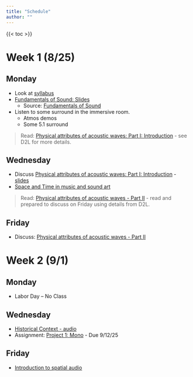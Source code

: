 ```yaml
---
title: "Schedule"
author: ""
---
```


{{< toc >}}


# Week 1 (8/25)

## Monday

- Look at [syllabus](../syllabus)
- [Fundamentals of Sound: Slides](../lectures/week-1/foundations-of-sound/)
  - Source: [Fundamentals of Sound](http://www.acousticslab.org/RECA220/PMFiles/Module01.htm#1a)
- Listen to some surround in the immersive room.
  - Atmos demos
  - Some 5.1 surround

> Read: [Physical attributes of acoustic waves: Part I: Introduction](http://www.acousticslab.org/RECA220/PMFiles/Module02a.htm#1) - see D2L for more details. 


## Wednesday

- Discuss [Physical attributes of acoustic waves: Part I: Introduction](http://www.acousticslab.org/RECA220/PMFiles/Module02a.htm#1) - [slides](../lectures/week-1/physical-attributes-1/)
- [Space and Time in music and sound art](../lectures/week-1/space-and-time/)

> Read: [Physical attributes of acoustic waves - Part II](http://www.acousticslab.org/RECA220/PMFiles/Module02a.htm#2a) - read and prepared to discuss on Friday using details from D2L.


## Friday

- Discuss: [Physical attributes of acoustic waves - Part II](http://www.acousticslab.org/RECA220/PMFiles/Module02a.htm#2a)


# Week 2 (9/1)


## Monday

- Labor Day – No Class


## Wednesday

- [Historical Context - audio](../lectures/week-1/historical-context/)
- Assignment: [Project 1: Mono](../projects/mono) - Due 9/12/25


## Friday

- [Introduction to spatial audio](../lectures/week-2/intro-spatial-audio/)

<!-- 

# Week 3 (9/8)


## Monday

- [Distance Perception](../lectures/week-3/distance-perception/)


## Wednesday

- Follow along with headphones
  - [Spatial audio psychoacoustics](../lectures/week-3/spatial-audio-psychoacoustics/)


## Friday

- Listen to mono projects in class and talk about process 
- [Stereo reproduction](../lectures/week-3/stereo/)
- Experiment with different stereo micing techniques in the studio


# Week 4 (9/15)


## Monday

- [Recording Stereo](../lectures/week-3/recording-stereo/)

## Wednesday

- [Binaural Audio and Recording](../lectures/week-4/binaural-recording/)

## Friday

- Binaural recording with the Zoom H3-VR and my sound professionals earbuds
- Combine binaural recordings with mono and stereo recordings that are rendered with Anaglyph
- [Anaglyph](http://anaglyph.dalembert.upmc.fr/)
  - Test out hwo to use it in class; add sound effects or dialogue and experiment with automation. 
  - Test out a few of these - [Files - Sofaconventions](https://www.sofaconventions.org/mediawiki/index.php/Files)
  - Add them to the package contents to get them to show up in the VST
- Anaglyph projects making of - [Anaglyph](http://anaglyph.dalembert.upmc.fr/page-gallery.html)

> Assignment: [Stereo/binaural](../projects/stereo) - Due 10/10/24

# Week 5 (9/22)

## Monday

- Meet in the immersive room
- Listen to ambisonics recordings in the immersive studio
  - [Ambisonia](https://www.ambisonia.com/) - compositions and longer field recordings
  - [Rode ambisonic recordings](https://library.soundfield.com/) - good for sound effects
- [How do ambisonics work?](../lectures/week-5/ambisonics-theory/) Theory..

## Wednesday

- Demo of Ambisonic Toolkit setup in Reaper

## Friday

- Answer questions about the binaural project. 

# Week 6 (9/29)

## Monday

- Do an Ambisonics music mix of a project from [The 'Mixing Secrets' Free Multitrack Download Library](https://cambridge-mt.com/ms/mtk/)
- Any questions about setup of the ambisonic project
- Do some ambisonic recording with the Zoom H3-VR in the studio and try to mix it in Reaper with the Ambisonic Toolkit.

> Assignment: [Ambisonics](../projects/ambisonics/) - Due 10/17/25


## Wednesday

- Listen to binaural projects
- Two options:
  - (1): Continue with ambisonic mix from last class or get practice setting up another mix.
  - (2): Start a new project with ambisonic recordings from the zoom H3-VR. Combine with other recordings we find online and render in ambisonics.

## Friday

- Move to **5.1 mixing** and some history of cinema sound.
- [Cinema's Hidden Multi-channel history and the origins of digital surround](../lectures/week-6/cinema-sound-history/)

# Week 7 (10/6)

## Monday

- [The Sound of 5.1: Aural Aesthetics - dynamic range](../lectures/week-6/the-sound-of-5.1/)

## Wednesday

- [The Sound of 5.1: Aural Aesthetics - discrete channels and complexity](../lectures/week-6/the-sound-of-5.1-complexity/)

## Friday


- Two great videos on Reaper and surround:
  - [An Introduction to Spatial Audio with Matt Glenn (Part 1)](https://www.youtube.com/watch?v=KBLvTttsTaw)
  - [ How to use ReaSurroundPan for Spatial Audio in REAPER (Part 2)](https://www.youtube.com/watch?v=vg28Dok2vqQ)
- Show [ReaSurroundPan](https://dlz.reaper.fm/userguide/ReaperUserGuide723d.pdf#page=186.08)
- [ReaSurroundPan](../lectures/week-7/reasurround/)

# Week 8 (Oct 13)


## Monday

- Native American Day – No Class

## Wednesday

- Ambisonics check in day
  - Each student will present their project and discuss their process for about 10 minutes.
  - Students then give feedback and constructive comments for 3 - 4 minutes.
  - Feedback areas: 
    - How well is the spatialization working?
    - If you did an original work, how did you use the stereo or ambisonic recordings?
    - How well is the automation working? Does it add to the piece?
  - Wrap up with general collaborative problem-solving related to ATK and Reaper.

## Friday 

- Listen to Ambisonics mixes in class and talk about your process. 

# Week 9 (Oct 20)

## Monday

- Let's do a group mix in 7.1 using ReaSurroundPan to learn how it works. 
  - This is an option: [Aiguille Rouge](https://cambridge-mt.com/ms/mtk/#BabeGrand)
  - Or we can pick a different song. 

## Wednesday

**Technical introduction to Dolby Atmos**

- Watch the Atmos demo - how different does it sound from the 5.1/7.1 we have been using?
- [What is Dolby Atmos](../lectures/week-8/what-is-dolby-atmos/)


## Friday


- [Atmos with Logic X](../lectures/week-9/atmos-logic/)
- Start Mixing Aiguille Rouge 

> Homework: Finish this mix on your own and submit to D2L. Review this video ([Getting Started with Dolby Atmos in Logic Pro - YouTube](https://www.youtube.com/watch?v=SU459dSa_a8)) for advice on how to use the Atmos functionality of Logic X. 


# Week 10 (Oct 27)

## Monday

- Show Lambs Movie project
  - [Download](https://dakotastateuniversity-my.sharepoint.com/:u:/g/personal/tate_carson_dsu_edu/EcGU4cdZ10ZNiSfQi1nFA9MBwZY9WMR_pZnY7I5Nv0VkFg?e=xhLWbK)
- Show 5.1 movie examples  
- Talk about next project
  - Atmos mix of song 
  - Atmos mix of Lambs Movie project

> Project [Atmos](../projects/atmos) - Due 11/14/25

## Wednesday


# Week 11 


## Monday

- In class Atmos mixing to learn the basics
  - We'll go through he project instructions and do a basic mix in class.

## Wednesday

- In class Atmos mixing to learn the basics
  - We'll go through he project instructions and do a basic mix in class.

## Friday

- [Atmos Movies](../lectures/week-11/atmos-movies/)

# Week 12 

## Monday

- [Atmos Movie Examples](../lectures/week-11/atmos-movie-examples/)

## Wednesday

- Hear progress on the mixes due on Friday

## Friday

- Listen to your mixes and/or talk about problems you are having.

> [Final Project Description](../projects/final) - Proposal Due 11/21; Project Due 12/12 - both submitted via D2L

# Week 13 (Nov 17)

## Monday

- Proposal Workshop
  - Come in with specific ideas (concepts, tools, influences) for your final project, we'll discuss them as a class.  


## Wednesday 

- Open session to talk about proposals 
- SuperCollider 

## Friday 

- Each student briefly presents their proposal 
  - This is a chance to get feedback and suggestions from the class.
  - We'll also listen to your influences listed in the proposal. 


# Week 14 (Nov 24)

## Monday

- Final project setup session 
  - Meet in small groups to setup your project and ask questions.
- Schedule: 
  - 1:00 - 1:50
    - Orlando, Reiter, Michael, Hunter
  - 1:50 - 2:40 
    - Abbie, Wiley, Mason


## Wed–Fri (Nov 26–28)

- Thanksgiving Break – No Classes


# Week 15 (Dec 1)

## Monday 

- Midpoint Critique
  - Each student will show their progress on the project so far, playing 1-2 minutes of a mix or composition. 
  - Other students will provide feedback and encouragement. 

## Wednesday 

- Organized Work Session  
  - Work on feedback suggestions from Monday. 
- Schedule: 
  - 1:00 - 1:50
    - everyone 
  - 2 - 4 pm 
    - Go check out the Undergraduate Research projects in the Science Center Lobby. 

## Friday 

- All students meet for feedback and sharing progress session. 

# Week 16 (Dec 8)

## Monday 

- Fill out course evaluations
- ask any final questions or further feedback request before the final exam presentation. 


## Dec 10 (Wed)

- No Classes

## Dec 11–17 (Thurs–Wed)

- Final Exam Period 

# Final Exam 

> December 12, 1 - 3 pm